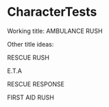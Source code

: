 CharacterTests
==============

Working title: AMBULANCE RUSH

Other title ideas:

RESCUE RUSH

E.T.A

RESCUE RESPONSE

FIRST AID RUSH

